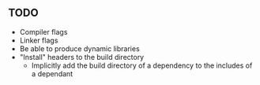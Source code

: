 ## TODO

- Compiler flags
- Linker flags
- Be able to produce dynamic libraries
- "Install" headers to the build directory
    - Implicitly add the build directory of a dependency to the includes of a dependant
